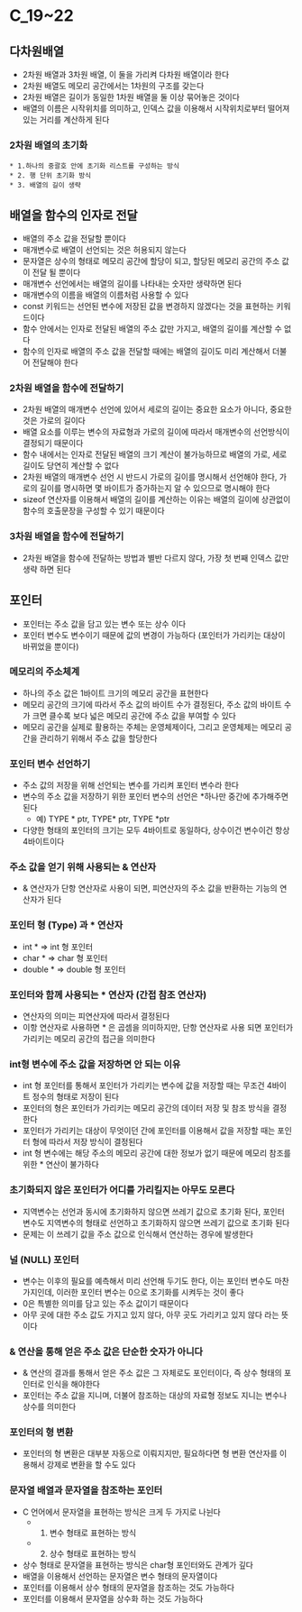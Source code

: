 # C_19~22
## 다차원배열
* 2차원 배열과 3차원 배열, 이 둘을 가리켜 다차원 배열이라 한다
* 2차원 배열도 메모리 공간에서는 1차원의 구조를 갖는다
* 2차원 배열은 길이가 동일한 1차원 배열을 둘 이상 묶어놓은 것이다
* 배열의 이름은 시작위치를 의미하고, 인덱스 값을 이용해서 시작위치로부터 떨어져 있는 거리를 계산하게 된다

### 2차원 배열의 초기화
	* 1.하나의 중괄호 안에 초기화 리스트를 구성하는 방식
	* 2. 행 단위 초기화 방식
	* 3. 배열의 길이 생략

## 배열을 함수의 인자로 전달
* 배열의 주소 값을 전달할 뿐이다
* 매개변수로 배열이 선언되는 것은 허용되지 않는다
* 문자열은 상수의 형태로 메모리 공간에 할당이 되고, 할당된 메모리 공간의 주소 값이 전달 될 뿐이다
* 매개변수 선언에서는 배열의 길이를 나타내는 숫자만 생략하면 된다
* 매개변수의 이름을 배열의 이름처럼 사용할 수 있다
* const 키워드는 선언된 변수에 저장된 값을 변경하지 않겠다는 것을 표현하는 키워드이다
* 함수 안에서는 인자로 전달된 배열의 주소 값만 가지고, 배열의 길이를 계산할 수 없다
* 함수의 인자로 배열의 주소 값을 전달할 때에는 배열의 길이도 미리 계산해서 더불어 전달해야 한다

### 2차원 배열을 함수에 전달하기
* 2차원 배열의 매개변수 선언에 있어서 세로의 길이는 중요한 요소가 아니다, 중요한 것은 가로의 길이다
* 배열 요소를 이루는 변수의 자료형과 가로의 길이에 따라서 매개변수의 선언방식이 결정되기 때문이다
* 함수 내에서는 인자로 전달된 배열의 크기 계산이 불가능하므로 배열의 가로, 세로 길이도 당연히 계산할 수 없다
* 2차원 배열의 매개변수 선언 시 반드시 가로의 길이를 명시해서 선언해야 한다, 가로의 길이를 명시하면 몇 바이트가 증가하는지 알 수 있으므로 명시해야 한다
* sizeof 연산자를 이용해서 배열의 길이를 계산하는 이유는 배열의 길이에 상관없이 함수의 호출문장을 구성할 수 있기 때문이다

### 3차원 배열을 함수에 전달하기
* 2차원 배열을 함수에 전달하는 방법과 별반 다르지 않다, 가장 첫 번째 인덱스 값만 생략 하면 된다

## 포인터
* 포인터는 주소 값을 담고 있는 변수 또는 상수 이다
* 포인터 변수도 변수이기 때문에 값의 변경이 가능하다 (포인터가 가리키는 대상이 바뀌었을 뿐이다)

### 메모리의 주소체계
* 하나의 주소 값은 1바이트 크기의 메모리 공간을 표현한다
* 메모리 공간의 크기에 따라서 주소 값의 바이트 수가 결정된다, 주소 값의 바이트 수가 크면 클수록 보다 넓은 메모리 공간에 주소 값을 부여할 수 있다
* 메모리 공간을 실제로 활용하는 주체는 운영체제이다, 그리고 운영체제는 메모리 공간을 관리하기 위해서 주소 값을 할당한다

### 포인터 변수 선언하기
* 주소 값의 저장을 위해 선언되는 변수를 가리켜 포인터 변수라 한다
* 변수의 주소 값을 저장하기 위한 포인터 변수의 선언은 *하나만 중간에 추가해주면 된다
	* 예) TYPE * ptr, TYPE* ptr, TYPE *ptr
* 다양한 형태의 포인터의 크기는 모두 4바이트로 동일하다, 상수이건 변수이건 항상 4바이트이다

### 주소 값을 얻기 위해 사용되는 & 연산자
* & 연산자가 단항 연산자로 사용이 되면, 피연산자의 주소 값을 반환하는 기능의 연산자가 된다

### 포인터 형 (Type) 과 * 연산자
* int * => int 형 포인터
* char * => char 형 포인터
* double * => double 형 포인터

### 포인터와 함께 사용되는 * 연산자 (간접 참조 연산자)
* 연산자의 의미는 피연산자에 따라서 결정된다
* 이항 연산자로 사용하면 * 은 곱셈을 의미하지만, 단항 연산자로 사용 되면 포인터가 가리키는 메모리 공간의 접근을 의미한다

### int형 변수에 주소 값을 저장하면 안 되는 이유
* int 형 포인터를 통해서 포인터가 가리키는 변수에 값을 저장할 때는 무조건 4바이트 정수의 형태로 저장이 된다
* 포인터의 형은 포인터가 가리키는 메모리 공간의 데이터 저장 및 참조 방식을 결정한다
* 포인터가 가리키는 대상이 무엇이던 간에 포인터를 이용해서 값을 저장할 때는 포인터 형에 따라서 저장 방식이 결정된다
* int 형 변수에는 해당 주소의 메모리 공간에 대한 정보가 없기 때문에 메모리 참조를 위한 * 연산이 불가하다

### 초기화되지 않은 포인터가 어디를 가리킬지는 아무도 모른다
* 지역변수는 선언과 동시에 초기화하지 않으면 쓰레기 값으로 초기화 된다, 포인터 변수도 지역변수의 형태로 선언하고 초기화하지 않으면 쓰레기 값으로 초기화 된다
* 문제는 이 쓰레기 값을 주소 값으로 인식해서 연산하는 경우에 발생한다

### 널 (NULL) 포인터
* 변수는 이후의 필요를 예측해서 미리 선언해 두기도 한다, 이는 포인터 변수도 마찬가지인데, 이러한 포인터 변수는 0으로 초기화를 시켜두는 것이 좋다
* 0은 특별한 의미를 담고 있는 주소 값이기 때문이다
* 아무 곳에 대한 주소 값도 가지고 있지 않다, 아무 곳도 가리키고 있지 않다 라는 뜻이다

### & 연산을 통해 얻은 주소 값은 단순한 숫자가 아니다
* & 연산의 결과를 통해서 얻은 주소 값은 그 자체로도 포인터이다, 즉 상수 형태의 포인터로 인식을 해야한다
* 포인터는 주소 값을 지니며, 더불어 참조하는 대상의 자료형 정보도 지니는 변수나 상수를 의미한다

### 포인터의 형 변환
* 포인터의 형 변환은 대부분 자동으로 이뤄지지만, 필요하다면 형 변환 연산자를 이용해서 강제로 변환을 할 수도 있다

### 문자열 배열과 문자열을 참조하는 포인터
* C 언어에서 문자열을 표현하는 방식은 크게 두 가지로 나뉜다
	* 1. 변수 형태로 표현하는 방식
	* 2. 상수 형태로 표현하는 방식
* 상수 형태로 문자열을 표현하는 방식은 char형 포인터와도 관계가 깊다
* 배열을 이용해서 선언하는 문자열은 변수 형태의 문자열이다
* 포인터를 이용해서 상수 형태의 문자열을 참조하는 것도 가능하다
* 포인터를 이용해서 문자열을 상수화 하는 것도 가능하다